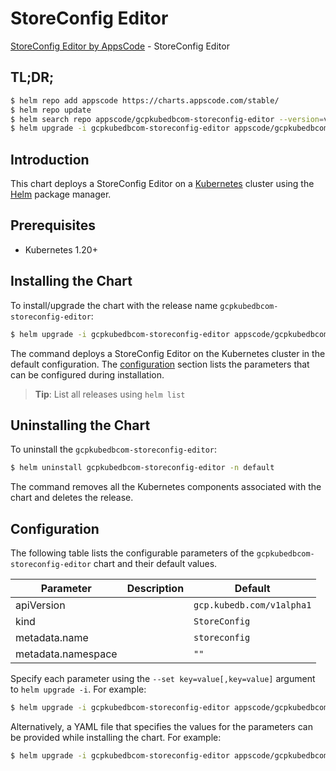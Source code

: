 # StoreConfig Editor

[StoreConfig Editor by AppsCode](https://appscode.com) - StoreConfig Editor

## TL;DR;

```bash
$ helm repo add appscode https://charts.appscode.com/stable/
$ helm repo update
$ helm search repo appscode/gcpkubedbcom-storeconfig-editor --version=v0.18.0
$ helm upgrade -i gcpkubedbcom-storeconfig-editor appscode/gcpkubedbcom-storeconfig-editor -n default --create-namespace --version=v0.18.0
```

## Introduction

This chart deploys a StoreConfig Editor on a [Kubernetes](http://kubernetes.io) cluster using the [Helm](https://helm.sh) package manager.

## Prerequisites

- Kubernetes 1.20+

## Installing the Chart

To install/upgrade the chart with the release name `gcpkubedbcom-storeconfig-editor`:

```bash
$ helm upgrade -i gcpkubedbcom-storeconfig-editor appscode/gcpkubedbcom-storeconfig-editor -n default --create-namespace --version=v0.18.0
```

The command deploys a StoreConfig Editor on the Kubernetes cluster in the default configuration. The [configuration](#configuration) section lists the parameters that can be configured during installation.

> **Tip**: List all releases using `helm list`

## Uninstalling the Chart

To uninstall the `gcpkubedbcom-storeconfig-editor`:

```bash
$ helm uninstall gcpkubedbcom-storeconfig-editor -n default
```

The command removes all the Kubernetes components associated with the chart and deletes the release.

## Configuration

The following table lists the configurable parameters of the `gcpkubedbcom-storeconfig-editor` chart and their default values.

|     Parameter      | Description |               Default                |
|--------------------|-------------|--------------------------------------|
| apiVersion         |             | <code>gcp.kubedb.com/v1alpha1</code> |
| kind               |             | <code>StoreConfig</code>             |
| metadata.name      |             | <code>storeconfig</code>             |
| metadata.namespace |             | <code>""</code>                      |


Specify each parameter using the `--set key=value[,key=value]` argument to `helm upgrade -i`. For example:

```bash
$ helm upgrade -i gcpkubedbcom-storeconfig-editor appscode/gcpkubedbcom-storeconfig-editor -n default --create-namespace --version=v0.18.0 --set apiVersion=gcp.kubedb.com/v1alpha1
```

Alternatively, a YAML file that specifies the values for the parameters can be provided while
installing the chart. For example:

```bash
$ helm upgrade -i gcpkubedbcom-storeconfig-editor appscode/gcpkubedbcom-storeconfig-editor -n default --create-namespace --version=v0.18.0 --values values.yaml
```
